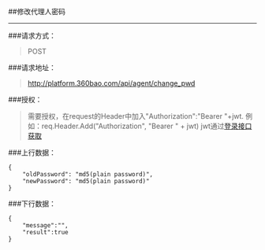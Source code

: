 ##修改代理人密码

------------

###请求方式：
> POST

###请求地址：
> http://platform.360bao.com/api/agent/change_pwd

###授权：
> 需要授权，在request的Header中加入"Authorization":"Bearer "+jwt.
  例如：req.Header.Add("Authorization", "Bearer " + jwt)
  jwt通过[登录接口获取](https://github.com/360bao/Manual/blob/master/%E5%BC%80%E6%94%BE%E5%B9%B3%E5%8F%B0/%E9%94%80%E5%94%AE%E7%AE%A1%E7%90%86api/v4/%E8%B4%A6%E5%8F%B7%E6%8E%A7%E5%88%B6/%E7%99%BB%E5%BD%95.md)

  
###上行数据：
```
{
    "oldPassword": "md5(plain password)",
    "newPassword": "md5(plain password)"
}
```

###下行数据：
```
{
    "message":"",
    "result":true
}
```

